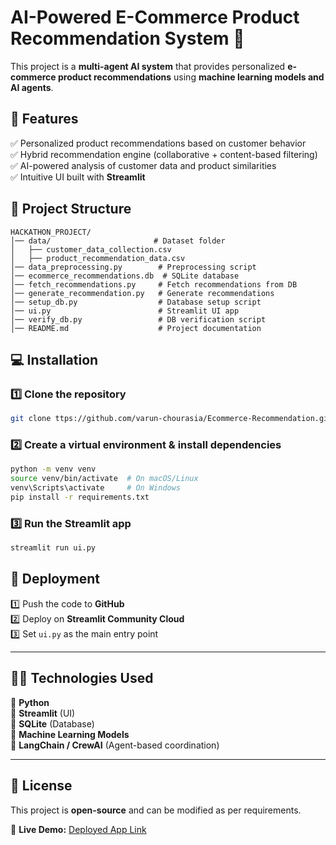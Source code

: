# **AI-Powered E-Commerce Product Recommendation System** 🚀  

This project is a **multi-agent AI system** that provides personalized **e-commerce product recommendations** using **machine learning models and AI agents**.  

## **🔹 Features**  
✅ Personalized product recommendations based on customer behavior  
✅ Hybrid recommendation engine (collaborative + content-based filtering)  
✅ AI-powered analysis of customer data and product similarities  
✅ Intuitive UI built with **Streamlit**  

## **📂 Project Structure**  
```
HACKATHON_PROJECT/
│── data/                       # Dataset folder
│   ├── customer_data_collection.csv
│   ├── product_recommendation_data.csv
│── data_preprocessing.py        # Preprocessing script
│── ecommerce_recommendations.db  # SQLite database
│── fetch_recommendations.py     # Fetch recommendations from DB
│── generate_recommendation.py   # Generate recommendations
│── setup_db.py                  # Database setup script
│── ui.py                        # Streamlit UI app
│── verify_db.py                 # DB verification script
│── README.md                    # Project documentation
```

## **💻 Installation**  
### **1️⃣ Clone the repository**  
```bash
git clone ttps://github.com/varun-chourasia/Ecommerce-Recommendation.git
```

### **2️⃣ Create a virtual environment & install dependencies**  
```bash
python -m venv venv  
source venv/bin/activate  # On macOS/Linux
venv\Scripts\activate     # On Windows
pip install -r requirements.txt
```

### **3️⃣ Run the Streamlit app**  
```bash
streamlit run ui.py
```

## **🚀 Deployment**  
1️⃣ Push the code to **GitHub**  
2️⃣ Deploy on **Streamlit Community Cloud**  
3️⃣ Set `ui.py` as the main entry point  

---

## **👨‍💻 Technologies Used**  
🔹 **Python**  
🔹 **Streamlit** (UI)  
🔹 **SQLite** (Database)  
🔹 **Machine Learning Models**  
🔹 **LangChain / CrewAI** (Agent-based coordination)  

---

## **📝 License**  
This project is **open-source** and can be modified as per requirements.  

🔗 **Live Demo:** [Deployed App Link]([https://ecommerce-recommendation-mgv82emywi9a49ysfe4dwd.streamlit.app/])  

